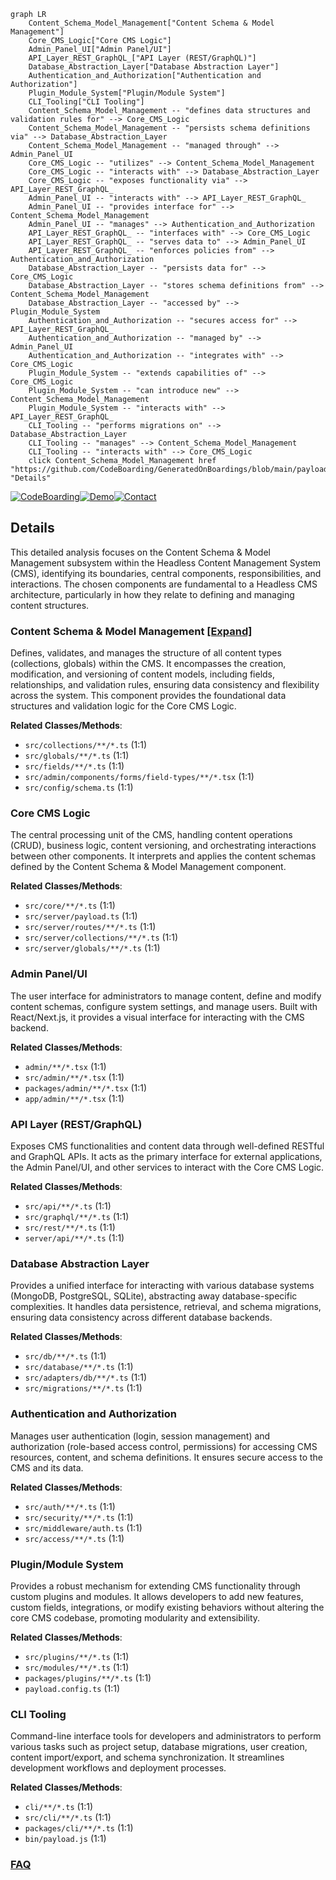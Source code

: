 ```mermaid
graph LR
    Content_Schema_Model_Management["Content Schema & Model Management"]
    Core_CMS_Logic["Core CMS Logic"]
    Admin_Panel_UI["Admin Panel/UI"]
    API_Layer_REST_GraphQL_["API Layer (REST/GraphQL)"]
    Database_Abstraction_Layer["Database Abstraction Layer"]
    Authentication_and_Authorization["Authentication and Authorization"]
    Plugin_Module_System["Plugin/Module System"]
    CLI_Tooling["CLI Tooling"]
    Content_Schema_Model_Management -- "defines data structures and validation rules for" --> Core_CMS_Logic
    Content_Schema_Model_Management -- "persists schema definitions via" --> Database_Abstraction_Layer
    Content_Schema_Model_Management -- "managed through" --> Admin_Panel_UI
    Core_CMS_Logic -- "utilizes" --> Content_Schema_Model_Management
    Core_CMS_Logic -- "interacts with" --> Database_Abstraction_Layer
    Core_CMS_Logic -- "exposes functionality via" --> API_Layer_REST_GraphQL_
    Admin_Panel_UI -- "interacts with" --> API_Layer_REST_GraphQL_
    Admin_Panel_UI -- "provides interface for" --> Content_Schema_Model_Management
    Admin_Panel_UI -- "manages" --> Authentication_and_Authorization
    API_Layer_REST_GraphQL_ -- "interfaces with" --> Core_CMS_Logic
    API_Layer_REST_GraphQL_ -- "serves data to" --> Admin_Panel_UI
    API_Layer_REST_GraphQL_ -- "enforces policies from" --> Authentication_and_Authorization
    Database_Abstraction_Layer -- "persists data for" --> Core_CMS_Logic
    Database_Abstraction_Layer -- "stores schema definitions from" --> Content_Schema_Model_Management
    Database_Abstraction_Layer -- "accessed by" --> Plugin_Module_System
    Authentication_and_Authorization -- "secures access for" --> API_Layer_REST_GraphQL_
    Authentication_and_Authorization -- "managed by" --> Admin_Panel_UI
    Authentication_and_Authorization -- "integrates with" --> Core_CMS_Logic
    Plugin_Module_System -- "extends capabilities of" --> Core_CMS_Logic
    Plugin_Module_System -- "can introduce new" --> Content_Schema_Model_Management
    Plugin_Module_System -- "interacts with" --> API_Layer_REST_GraphQL_
    CLI_Tooling -- "performs migrations on" --> Database_Abstraction_Layer
    CLI_Tooling -- "manages" --> Content_Schema_Model_Management
    CLI_Tooling -- "interacts with" --> Core_CMS_Logic
    click Content_Schema_Model_Management href "https://github.com/CodeBoarding/GeneratedOnBoardings/blob/main/payload/Content_Schema_Model_Management.md" "Details"
```

[![CodeBoarding](https://img.shields.io/badge/Generated%20by-CodeBoarding-9cf?style=flat-square)](https://github.com/CodeBoarding/GeneratedOnBoardings)[![Demo](https://img.shields.io/badge/Try%20our-Demo-blue?style=flat-square)](https://www.codeboarding.org/demo)[![Contact](https://img.shields.io/badge/Contact%20us%20-%20contact@codeboarding.org-lightgrey?style=flat-square)](mailto:contact@codeboarding.org)

## Details

This detailed analysis focuses on the Content Schema & Model Management subsystem within the Headless Content Management System (CMS), identifying its boundaries, central components, responsibilities, and interactions. The chosen components are fundamental to a Headless CMS architecture, particularly in how they relate to defining and managing content structures.

### Content Schema & Model Management [[Expand]](./Content_Schema_Model_Management.md)
Defines, validates, and manages the structure of all content types (collections, globals) within the CMS. It encompasses the creation, modification, and versioning of content models, including fields, relationships, and validation rules, ensuring data consistency and flexibility across the system. This component provides the foundational data structures and validation logic for the Core CMS Logic.


**Related Classes/Methods**:

- `src/collections/**/*.ts` (1:1)
- `src/globals/**/*.ts` (1:1)
- `src/fields/**/*.ts` (1:1)
- `src/admin/components/forms/field-types/**/*.tsx` (1:1)
- `src/config/schema.ts` (1:1)


### Core CMS Logic
The central processing unit of the CMS, handling content operations (CRUD), business logic, content versioning, and orchestrating interactions between other components. It interprets and applies the content schemas defined by the Content Schema & Model Management component.


**Related Classes/Methods**:

- `src/core/**/*.ts` (1:1)
- `src/server/payload.ts` (1:1)
- `src/server/routes/**/*.ts` (1:1)
- `src/server/collections/**/*.ts` (1:1)
- `src/server/globals/**/*.ts` (1:1)


### Admin Panel/UI
The user interface for administrators to manage content, define and modify content schemas, configure system settings, and manage users. Built with React/Next.js, it provides a visual interface for interacting with the CMS backend.


**Related Classes/Methods**:

- `admin/**/*.tsx` (1:1)
- `src/admin/**/*.tsx` (1:1)
- `packages/admin/**/*.tsx` (1:1)
- `app/admin/**/*.tsx` (1:1)


### API Layer (REST/GraphQL)
Exposes CMS functionalities and content data through well-defined RESTful and GraphQL APIs. It acts as the primary interface for external applications, the Admin Panel/UI, and other services to interact with the Core CMS Logic.


**Related Classes/Methods**:

- `src/api/**/*.ts` (1:1)
- `src/graphql/**/*.ts` (1:1)
- `src/rest/**/*.ts` (1:1)
- `server/api/**/*.ts` (1:1)


### Database Abstraction Layer
Provides a unified interface for interacting with various database systems (MongoDB, PostgreSQL, SQLite), abstracting away database-specific complexities. It handles data persistence, retrieval, and schema migrations, ensuring data consistency across different database backends.


**Related Classes/Methods**:

- `src/db/**/*.ts` (1:1)
- `src/database/**/*.ts` (1:1)
- `src/adapters/db/**/*.ts` (1:1)
- `src/migrations/**/*.ts` (1:1)


### Authentication and Authorization
Manages user authentication (login, session management) and authorization (role-based access control, permissions) for accessing CMS resources, content, and schema definitions. It ensures secure access to the CMS and its data.


**Related Classes/Methods**:

- `src/auth/**/*.ts` (1:1)
- `src/security/**/*.ts` (1:1)
- `src/middleware/auth.ts` (1:1)
- `src/access/**/*.ts` (1:1)


### Plugin/Module System
Provides a robust mechanism for extending CMS functionality through custom plugins and modules. It allows developers to add new features, custom fields, integrations, or modify existing behaviors without altering the core CMS codebase, promoting modularity and extensibility.


**Related Classes/Methods**:

- `src/plugins/**/*.ts` (1:1)
- `src/modules/**/*.ts` (1:1)
- `packages/plugins/**/*.ts` (1:1)
- `payload.config.ts` (1:1)


### CLI Tooling
Command-line interface tools for developers and administrators to perform various tasks such as project setup, database migrations, user creation, content import/export, and schema synchronization. It streamlines development workflows and deployment processes.


**Related Classes/Methods**:

- `cli/**/*.ts` (1:1)
- `src/cli/**/*.ts` (1:1)
- `packages/cli/**/*.ts` (1:1)
- `bin/payload.js` (1:1)




### [FAQ](https://github.com/CodeBoarding/GeneratedOnBoardings/tree/main?tab=readme-ov-file#faq)